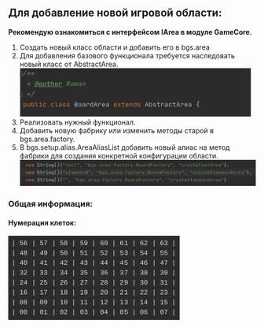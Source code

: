  ## Для добавление новой игровой области:
  **Рекомендую ознакомиться с интерфейсом IArea в модуле GameCore.**
 
 1. Создать новый класс области и добавить его в bgs.area
 2. Для добавления базового функционала требуется наследовать новый класс от AbstractArea.
 ![area_parent](images/area_parent.png)  
 3. Реализовать нужный функционал.
 4. Добавить новую фабрику или изменить методы старой в bgs.area.factory. 
 5. В bgs.setup.alias.AreaAliasList добавить новый алиас на метод фабрики для создания конкретной конфигурации области.  
  ![area_alias](images/area_alias.png)
 
 ### Общая информация:
 
 #### Нумерация клеток:
 
 ![area_squares](images/area_squares.png)

  